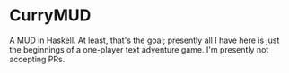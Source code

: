 CurryMUD
========

A MUD in Haskell. At least, that's the goal; presently all I have here is just the beginnings of a one-player text adventure game.
I'm presently not accepting PRs.
